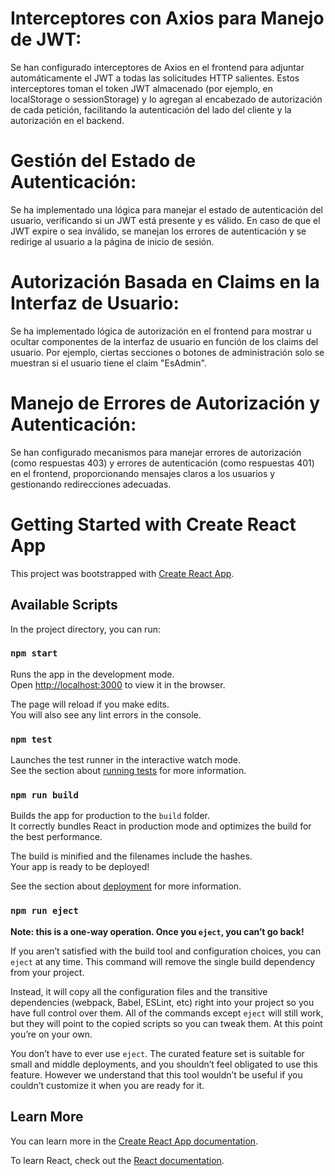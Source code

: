 # Interceptores con Axios para Manejo de JWT:

Se han configurado interceptores de Axios en el frontend para adjuntar automáticamente el JWT a todas las solicitudes HTTP salientes.
Estos interceptores toman el token JWT almacenado (por ejemplo, en localStorage o sessionStorage) y lo agregan al encabezado de autorización de cada petición, facilitando la autenticación del lado del cliente y la autorización en el backend.

# Gestión del Estado de Autenticación:

Se ha implementado una lógica para manejar el estado de autenticación del usuario, verificando si un JWT está presente y es válido.
En caso de que el JWT expire o sea inválido, se manejan los errores de autenticación y se redirige al usuario a la página de inicio de sesión.

# Autorización Basada en Claims en la Interfaz de Usuario:

Se ha implementado lógica de autorización en el frontend para mostrar u ocultar componentes de la interfaz de usuario en función de los claims del usuario.
Por ejemplo, ciertas secciones o botones de administración solo se muestran si el usuario tiene el claim "EsAdmin".

# Manejo de Errores de Autorización y Autenticación:

Se han configurado mecanismos para manejar errores de autorización (como respuestas 403) y errores de autenticación (como respuestas 401) en el frontend, proporcionando mensajes claros a los usuarios y gestionando redirecciones adecuadas.

# Getting Started with Create React App

This project was bootstrapped with [Create React App](https://github.com/facebook/create-react-app).

## Available Scripts

In the project directory, you can run:

### `npm start`

Runs the app in the development mode.\
Open [http://localhost:3000](http://localhost:3000) to view it in the browser.

The page will reload if you make edits.\
You will also see any lint errors in the console.

### `npm test`

Launches the test runner in the interactive watch mode.\
See the section about [running tests](https://facebook.github.io/create-react-app/docs/running-tests) for more information.

### `npm run build`

Builds the app for production to the `build` folder.\
It correctly bundles React in production mode and optimizes the build for the best performance.

The build is minified and the filenames include the hashes.\
Your app is ready to be deployed!

See the section about [deployment](https://facebook.github.io/create-react-app/docs/deployment) for more information.

### `npm run eject`

**Note: this is a one-way operation. Once you `eject`, you can’t go back!**

If you aren’t satisfied with the build tool and configuration choices, you can `eject` at any time. This command will remove the single build dependency from your project.

Instead, it will copy all the configuration files and the transitive dependencies (webpack, Babel, ESLint, etc) right into your project so you have full control over them. All of the commands except `eject` will still work, but they will point to the copied scripts so you can tweak them. At this point you’re on your own.

You don’t have to ever use `eject`. The curated feature set is suitable for small and middle deployments, and you shouldn’t feel obligated to use this feature. However we understand that this tool wouldn’t be useful if you couldn’t customize it when you are ready for it.

## Learn More

You can learn more in the [Create React App documentation](https://facebook.github.io/create-react-app/docs/getting-started).

To learn React, check out the [React documentation](https://reactjs.org/).
